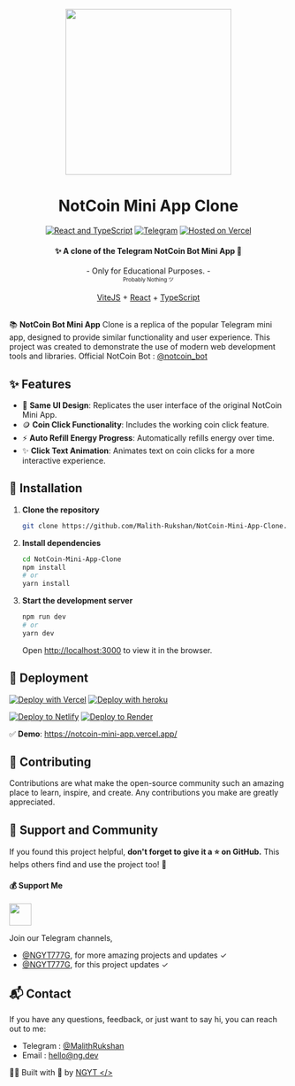 <p style="text-align:center;" align="center">
  <img align="center" src="https://raw.githubusercontent.com/Malith-Rukshan/NotCoin-Mini-App-Clone/main/NotCoin.png" width="300px" height="300px"/>
</p>
<h1 align="center">NotCoin Mini App Clone</h1>
<div align='center'>

[![React and TypeScript](https://img.shields.io/badge/React-+TS-1cd760?logo=react&style=flat)](https://react.dev/)
[![Telegram](https://img.shields.io/badge/Tailwind-CSS-blue?logo=tailwindcss&style=flat)](https://tailwindcss.com/)
[![Hosted on Vercel](https://img.shields.io/badge/Vercel-Demo-0066FF?logo=vercel&style=flat)](https://notcoin-mini-app.vercel.app/)
</div>

<h4 align="center">✨ A clone of the Telegram NotCoin Bot Mini App 🥇</h4>

<div align="center">
  - Only for Educational Purposes. -
  <br/>
  <sup><sub>Probably Nothing ツ</sub></sup>
  <br />
  <br />
  <a href="https://vitejs.dev/">ViteJS</a>
  +
  <a href="https://react.dev/">React</a>
  +
  <a href="https://www.typescriptlang.org/">TypeScript</a>
</div>
</br>

📚 **NotCoin Bot Mini App** Clone is a replica of the popular Telegram mini app, designed to provide similar functionality and user experience. This project was created to demonstrate the use of modern web development tools and libraries. Official NotCoin Bot : [@notcoin_bot](https://t.me/notcoin_bot)

## ✨ Features

- 🎨 **Same UI Design**: Replicates the user interface of the original NotCoin Mini App.
- 🪙 **Coin Click Functionality**: Includes the working coin click feature.
- ⚡️ **Auto Refill Energy Progress**: Automatically refills energy over time.
- ✨ **Click Text Animation**: Animates text on coin clicks for a more interactive experience.

## 💾 Installation
1. **Clone the repository**

    ```bash
    git clone https://github.com/Malith-Rukshan/NotCoin-Mini-App-Clone.git
    ```

2. **Install dependencies**

    ```bash
    cd NotCoin-Mini-App-Clone
    npm install
    # or
    yarn install
    ```

3. **Start the development server**

    ```bash
    npm run dev
    # or
    yarn dev
    ```

    Open [http://localhost:3000](http://localhost:3000) to view it in the browser.

## 🚀 Deployment

[![Deploy with Vercel](https://vercel.com/button)](https://vercel.com/new/clone?repository-url=https://github.com/Malith-Rukshan/NotCoin-Mini-App-Clone)
[![Deploy with heroku](https://www.herokucdn.com/deploy/button.svg)](https://heroku.com/deploy)

[![Deploy to Netlify](https://www.netlify.com/img/deploy/button.svg)](https://app.netlify.com/start/deploy?repository=https://github.com/Malith-Rukshan/NotCoin-Mini-App-Clone)
[![Deploy to Render](https://render.com/images/deploy-to-render-button.svg)](https://render.com/deploy)
</br>

✅ **Demo**: https://notcoin-mini-app.vercel.app/

## 🤝 Contributing
Contributions are what make the open-source community such an amazing place to learn, inspire, and create. Any contributions you make are greatly appreciated.

## 🌟 Support and Community
If you found this project helpful, **don't forget to give it a ⭐ on GitHub.** This helps others find and use the project too! 🫶

#### 💰 Support Me
<a href="https://ko-fi.com/malith" target="_blank" alt="KoFi"><img height="40" src="https://az743702.vo.msecnd.net/cdn/kofi3.png"/></a>

Join our Telegram channels, 

- [@NGYT777G](https://t.me/NGYT777GG), for more amazing projects and updates ✓
- [@NGYT777G]([[https://t.me/NGYT777GG](https://t.me/NGYT777GG)](https://t.me/NGYT777GG)), for this project updates ✓

## 📬 Contact
If you have any questions, feedback, or just want to say hi, you can reach out to me:

- Telegram : [@MalithRukshan]([https://t.me/NGYT777GG](https://t.me/NGYT777GG))
- Email : [hello@ng.dev](mailto:ng@malith.dev)

🧑‍💻 Built with 💖 by [NGYT </> ](https://t.me/NGYT777GG)
